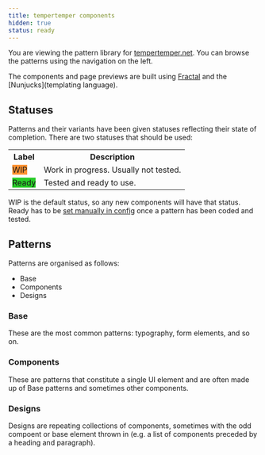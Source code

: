 ```yaml
---
title: tempertemper components
hidden: true
status: ready
---
```


You are viewing the pattern library for [tempertemper.net](https://tempertemper.net). You can browse the patterns using the navigation on the left.

The components and page previews are built using [Fractal](http://fractal.build/) and the [Nunjucks](templating language).


## Statuses

Patterns and their variants have been given statuses reflecting their state of completion. There are two statuses that should be used:

<table>
    <tr>
        <th>Label</th>
        <th>Description</th>
    </tr>
    <tr>
        <td>
            <div class="Status Status--tag">
                <label class="Status-label" style="background-color: #FF9233; border-color: #FF9233;">WIP</label>
            </div>
        </td>
        <td>Work in progress. Usually not tested.</td>
    </tr>
    <tr>
        <td>
            <div class="Status Status--tag">
                <label class="Status-label" style="background-color: #29CC29; border-color: #29CC29;">Ready</label>
            </div>
        </td>
        <td>Tested and ready to use.</td>
    </tr>
</table>

WIP is the default status, so any new components will have that status. Ready has to be [set manually in config](http://fractal.build/guide/core-concepts/statuses) once a pattern has been coded and tested.


## Patterns

Patterns are organised as follows:

+ Base
+ Components
+ Designs

### Base

These are the most common patterns: typography, form elements, and so on.

### Components

These are patterns that constitute a single UI element and are often made up of Base patterns and sometimes other components.

### Designs

Designs are repeating collections of components, sometimes with the odd compoent or base element thrown in (e.g. a list of components preceded by a heading and paragraph).

